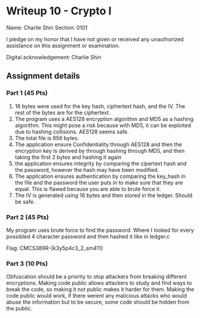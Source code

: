 # Writeup 10 - Crypto I

Name: Charlie Shin
Section: 0101

I pledge on my honor that I have not given or received any unauthorized assistance on this assignment or examination.

Digital acknowledgement: Charlie Shin


## Assignment details

### Part 1 (45 Pts)

1) 16 bytes were used for the key hash, ciphertext hash, and the IV. The rest of the bytes are for the ciphertext.
2) The program uses a AES128 encryption algorithm and MD5 as a hashing algorithm. This might pose a risk because
with MD5, it can be exploited due to hashing collisions. AES128 seems safe.
3) The total file is 656 bytes.
4) The application ensure Confidentiality through AES128 and then the encryption key is derived by through hashing 
through MD5, and then taking the first 2 bytes and hashing it again
5) the application ensures integrity by comparing the cipertext hash and the password, however the hash may have 
been modified.
6) The application ensures authentication by comparing the key_hash in the file and the password the user puts in
to make sure that they are equal. This is flawed because you are able to brute force it.
7) The IV is generated using 16 bytes and then stored in the ledger. Should be safe.

### Part 2 (45 Pts)
My program uses brute force to find the password. Where I looked for every possibled
4 character password and then hashed it like in ledger.c

Flag: CMCS389R-{k3y5p4c3_2_sm411}

### Part 3 (10 Pts)
Obfuscation should be a priority to stop attackers from breaking different encryptions. Making code public
allows attackers to study and find ways to break the code, so making it not public makes it harder for them.
Making the code public would work, if there werent any malicious attacks who would abuse the information
but to be secure, some code should be hidden from the public.

